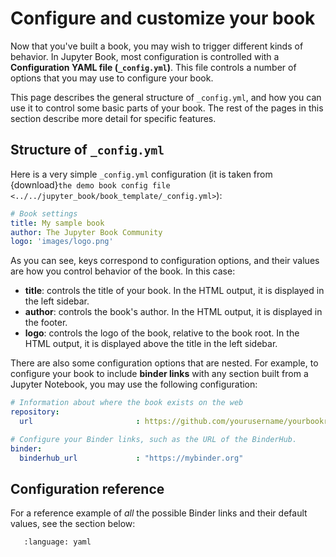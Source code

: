 # Configure and customize your book

Now that you've built a book, you may wish to trigger different kinds
of behavior. In Jupyter Book, most configuration is controlled with a
**Configuration YAML file (`_config.yml`)**. This file controls a number
of options that you may use to configure your book.

This page describes the general structure of `_config.yml`, and how
you can use it to control some basic parts of your book. The rest of the
pages in this section describe more detail for specific features.

## Structure of `_config.yml`

Here is a very simple `_config.yml` configuration (it is taken from
{download}`the demo book config file <../../jupyter_book/book_template/_config.yml>`):


```yaml
# Book settings
title: My sample book
author: The Jupyter Book Community
logo: 'images/logo.png'
```

As you can see, keys correspond to configuration options, and their values are how
you control behavior of the book. In this case:

* **title**: controls the title of your book.
  In the HTML output, it is displayed in the left sidebar.
* **author**: controls the book's author.
  In the HTML output, it is displayed in the footer.
* **logo**: controls the logo of the book, relative to the book root.
  In the HTML output, it is displayed above the title in the left sidebar.

There are also some configuration options that are nested. For example, to configure
your book to include **binder links** with any section built from a Jupyter Notebook,
you may use the following configuration:

```yaml
# Information about where the book exists on the web
repository:
  url                       : https://github.com/yourusername/yourbookrepo

# Configure your Binder links, such as the URL of the BinderHub.
binder:
  binderhub_url             : "https://mybinder.org"
```

## Configuration reference

For a reference example of *all* the possible Binder links and their default values, see the
section below:

```{literalinclude} ../../jupyter_book/default_config.yml
   :language: yaml
```
